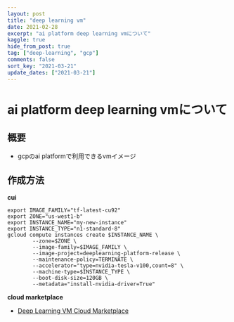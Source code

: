 ```yaml
---
layout: post
title: "deep learning vm"
date: 2021-02-28
excerpt: "ai platform deep learning vmについて"
kaggle: true
hide_from_post: true
tag: ["deep-learning", "gcp"]
comments: false
sort_key: "2021-03-21"
update_dates: ["2021-03-21"]
---
```


# ai platform deep learning vmについて

## 概要
 - gcpのai platformで利用できるvmイメージ

## 作成方法 

**cui**
```console
export IMAGE_FAMILY="tf-latest-cu92"
export ZONE="us-west1-b"
export INSTANCE_NAME="my-new-instance"
export INSTANCE_TYPE="n1-standard-8"
gcloud compute instances create $INSTANCE_NAME \
        --zone=$ZONE \
        --image-family=$IMAGE_FAMILY \
        --image-project=deeplearning-platform-release \
        --maintenance-policy=TERMINATE \
        --accelerator="type=nvidia-tesla-v100,count=8" \
        --machine-type=$INSTANCE_TYPE \
        --boot-disk-size=120GB \
        --metadata="install-nvidia-driver=True"
```

**cloud marketplace**
 - [Deep Learning VM Cloud Marketplace](https://console.cloud.google.com/marketplace/product/click-to-deploy-images/deeplearning?_ga=2.181608551.1967779532.1616220113-1541639094.1605359690&project=starry-lattice-256603&folder=&organizationId=)

